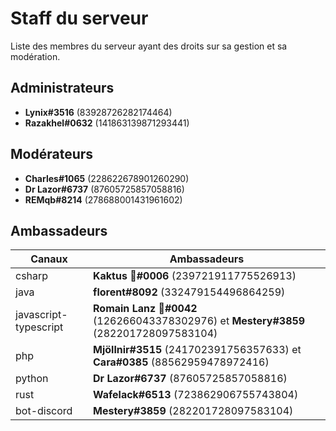 # Staff du serveur

Liste des membres du serveur ayant des droits sur sa gestion et sa modération.

## Administrateurs

- **Lynix#3516** (83928726282174464)
- **Razakhel#0632** (141863139871293441)

## Modérateurs

- **Charles#1065** (228622678901260290)
- **Dr Lazor#6737** (87605725857058816)
- **REMqb#8214** (278688001431961602)

## Ambassadeurs

| Canaux | Ambassadeurs |
| ------ | ------------ |
| csharp | **Kaktus 🌵#0006** (239721911775526913) |
| java | **florent#8092** (332479154496864259) |
| javascript-typescript | **Romain Lanz 🦊#0042** (126266043378302976) et **Mestery#3859** (282201728097583104) |
| php | **Mjöllnir#3515** (241702391756357633) et **Cara#0385** (88562959478972416) |
| python | **Dr Lazor#6737** (87605725857058816) |
| rust | **Wafelack#6513** (723862906755743804) |
| bot-discord | **Mestery#3859** (282201728097583104) |
